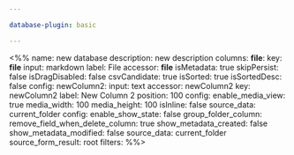 ```yaml
---

database-plugin: basic

---
```


<%%
name: new database
description: new description
columns:
  __file__:
    key: __file__
    input: markdown
    label: File
    accessor: __file__
    isMetadata: true
    skipPersist: false
    isDragDisabled: false
    csvCandidate: true
    isSorted: true
    isSortedDesc: false
    config:
  newColumn2:
    input: text
    accessor: newColumn2
    key: newColumn2
    label: New Column 2
    position: 100
    config:
      enable_media_view: true
      media_width: 100
      media_height: 100
      isInline: false
      source_data: current_folder
config:
  enable_show_state: false
  group_folder_column: 
  remove_field_when_delete_column: true
  show_metadata_created: false
  show_metadata_modified: false
  source_data: current_folder
  source_form_result: root
filters:
%%>